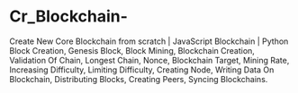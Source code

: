# Cr_Blockchain-
Create New Core Blockchain from scratch | JavaScript Blockchain | Python
Block Creation,
Genesis Block,
Block Mining,
Blockchain Creation,
Validation Of Chain,
Longest Chain,
Nonce,
Blockchain Target,
Mining Rate,
Increasing Difficulty,
Limiting Difficulty,
Creating Node,
Writing Data On Blockchain,
Distributing Blocks,
Creating Peers,
Syncing Blockchains.
